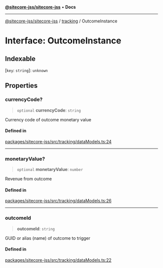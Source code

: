 [**@sitecore-jss/sitecore-jss**](../../README.md) • **Docs**

***

[@sitecore-jss/sitecore-jss](../../README.md) / [tracking](../README.md) / OutcomeInstance

# Interface: OutcomeInstance

## Indexable

 \[`key`: `string`\]: `unknown`

## Properties

### currencyCode?

> `optional` **currencyCode**: `string`

Currency code of outcome monetary value

#### Defined in

[packages/sitecore-jss/src/tracking/dataModels.ts:24](https://github.com/Sitecore/jss/blob/89250cb6aff62e727af20469a4fd43db5c3c8052/packages/sitecore-jss/src/tracking/dataModels.ts#L24)

***

### monetaryValue?

> `optional` **monetaryValue**: `number`

Revenue from outcome

#### Defined in

[packages/sitecore-jss/src/tracking/dataModels.ts:26](https://github.com/Sitecore/jss/blob/89250cb6aff62e727af20469a4fd43db5c3c8052/packages/sitecore-jss/src/tracking/dataModels.ts#L26)

***

### outcomeId

> **outcomeId**: `string`

GUID or alias (name) of outcome to trigger

#### Defined in

[packages/sitecore-jss/src/tracking/dataModels.ts:22](https://github.com/Sitecore/jss/blob/89250cb6aff62e727af20469a4fd43db5c3c8052/packages/sitecore-jss/src/tracking/dataModels.ts#L22)
